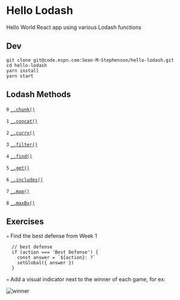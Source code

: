 # Hello Lodash

Hello World React app using various Lodash functions

## Dev

```
git clone git@code.espn.com:Sean-M-Stephenson/hello-lodash.git
cd hello-lodash
yarn install
yarn start
```

## Lodash Methods

`0` [`_.chunk()`](https://lodash.com/docs/4.17.10#chunk)

`1` [`_.concat()`](https://lodash.com/docs/4.17.10#concat)

`2` [`_.curry()`](https://lodash.com/docs/4.17.10#curry)

`3` [`_.filter()`](https://lodash.com/docs/4.17.10#filter)

`4` [`_.find()`](https://lodash.com/docs/4.17.10#find)

`5` [`_.get()`](https://lodash.com/docs/4.17.10#get)

`6` [`_.includes()`](https://lodash.com/docs/4.17.10#includes)

`7` [`_.map()`](https://lodash.com/docs/4.17.10#map)

`8` [`_.maxBy()`](https://lodash.com/docs/4.17.10#maxBy)

## Exercises

`»` Find the best defense from Week 1  

```
  // best defense
  if (action === 'Best Defense') {
    const answer = `${action}: ?`
    setGlobal({ answer })
  }
```

`»` Add a visual indicator next to the winner of each game, for ex:

![winner](https://s3-us-west-1.amazonaws.com/cse-tools/images/winner.png "Winner Example")
